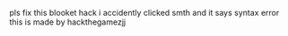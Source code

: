 pls fix this blooket hack i accidently clicked smth and it says syntax error this is made by hackthegamezjj

